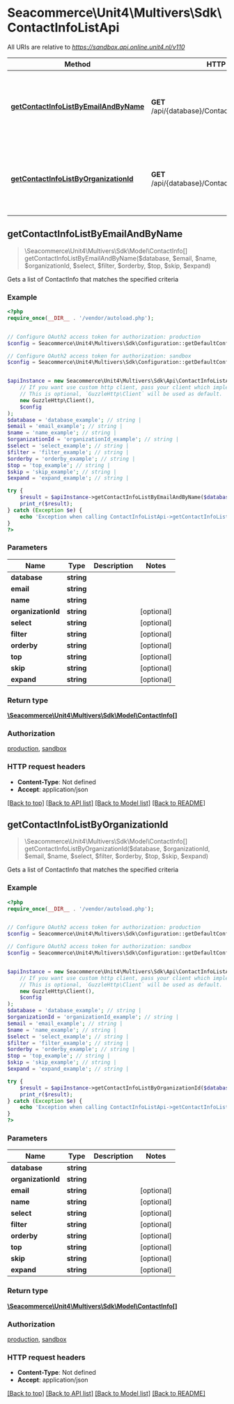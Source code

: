 # Seacommerce\Unit4\Multivers\Sdk\ContactInfoListApi

All URIs are relative to *https://sandbox.api.online.unit4.nl/v110*

Method | HTTP request | Description
------------- | ------------- | -------------
[**getContactInfoListByEmailAndByName**](ContactInfoListApi.md#getContactInfoListByEmailAndByName) | **GET** /api/{database}/ContactInfoList/{email}/{name} | Gets a list of ContactInfo that matches the specified criteria
[**getContactInfoListByOrganizationId**](ContactInfoListApi.md#getContactInfoListByOrganizationId) | **GET** /api/{database}/ContactInfoList/{organizationId} | Gets a list of ContactInfo that matches the specified criteria



## getContactInfoListByEmailAndByName

> \Seacommerce\Unit4\Multivers\Sdk\Model\ContactInfo[] getContactInfoListByEmailAndByName($database, $email, $name, $organizationId, $select, $filter, $orderby, $top, $skip, $expand)

Gets a list of ContactInfo that matches the specified criteria

### Example

```php
<?php
require_once(__DIR__ . '/vendor/autoload.php');


// Configure OAuth2 access token for authorization: production
$config = Seacommerce\Unit4\Multivers\Sdk\Configuration::getDefaultConfiguration()->setAccessToken('YOUR_ACCESS_TOKEN');

// Configure OAuth2 access token for authorization: sandbox
$config = Seacommerce\Unit4\Multivers\Sdk\Configuration::getDefaultConfiguration()->setAccessToken('YOUR_ACCESS_TOKEN');


$apiInstance = new Seacommerce\Unit4\Multivers\Sdk\Api\ContactInfoListApi(
    // If you want use custom http client, pass your client which implements `GuzzleHttp\ClientInterface`.
    // This is optional, `GuzzleHttp\Client` will be used as default.
    new GuzzleHttp\Client(),
    $config
);
$database = 'database_example'; // string | 
$email = 'email_example'; // string | 
$name = 'name_example'; // string | 
$organizationId = 'organizationId_example'; // string | 
$select = 'select_example'; // string | 
$filter = 'filter_example'; // string | 
$orderby = 'orderby_example'; // string | 
$top = 'top_example'; // string | 
$skip = 'skip_example'; // string | 
$expand = 'expand_example'; // string | 

try {
    $result = $apiInstance->getContactInfoListByEmailAndByName($database, $email, $name, $organizationId, $select, $filter, $orderby, $top, $skip, $expand);
    print_r($result);
} catch (Exception $e) {
    echo 'Exception when calling ContactInfoListApi->getContactInfoListByEmailAndByName: ', $e->getMessage(), PHP_EOL;
}
?>
```

### Parameters


Name | Type | Description  | Notes
------------- | ------------- | ------------- | -------------
 **database** | **string**|  |
 **email** | **string**|  |
 **name** | **string**|  |
 **organizationId** | **string**|  | [optional]
 **select** | **string**|  | [optional]
 **filter** | **string**|  | [optional]
 **orderby** | **string**|  | [optional]
 **top** | **string**|  | [optional]
 **skip** | **string**|  | [optional]
 **expand** | **string**|  | [optional]

### Return type

[**\Seacommerce\Unit4\Multivers\Sdk\Model\ContactInfo[]**](../Model/ContactInfo.md)

### Authorization

[production](../../README.md#production), [sandbox](../../README.md#sandbox)

### HTTP request headers

- **Content-Type**: Not defined
- **Accept**: application/json

[[Back to top]](#) [[Back to API list]](../../README.md#documentation-for-api-endpoints)
[[Back to Model list]](../../README.md#documentation-for-models)
[[Back to README]](../../README.md)


## getContactInfoListByOrganizationId

> \Seacommerce\Unit4\Multivers\Sdk\Model\ContactInfo[] getContactInfoListByOrganizationId($database, $organizationId, $email, $name, $select, $filter, $orderby, $top, $skip, $expand)

Gets a list of ContactInfo that matches the specified criteria

### Example

```php
<?php
require_once(__DIR__ . '/vendor/autoload.php');


// Configure OAuth2 access token for authorization: production
$config = Seacommerce\Unit4\Multivers\Sdk\Configuration::getDefaultConfiguration()->setAccessToken('YOUR_ACCESS_TOKEN');

// Configure OAuth2 access token for authorization: sandbox
$config = Seacommerce\Unit4\Multivers\Sdk\Configuration::getDefaultConfiguration()->setAccessToken('YOUR_ACCESS_TOKEN');


$apiInstance = new Seacommerce\Unit4\Multivers\Sdk\Api\ContactInfoListApi(
    // If you want use custom http client, pass your client which implements `GuzzleHttp\ClientInterface`.
    // This is optional, `GuzzleHttp\Client` will be used as default.
    new GuzzleHttp\Client(),
    $config
);
$database = 'database_example'; // string | 
$organizationId = 'organizationId_example'; // string | 
$email = 'email_example'; // string | 
$name = 'name_example'; // string | 
$select = 'select_example'; // string | 
$filter = 'filter_example'; // string | 
$orderby = 'orderby_example'; // string | 
$top = 'top_example'; // string | 
$skip = 'skip_example'; // string | 
$expand = 'expand_example'; // string | 

try {
    $result = $apiInstance->getContactInfoListByOrganizationId($database, $organizationId, $email, $name, $select, $filter, $orderby, $top, $skip, $expand);
    print_r($result);
} catch (Exception $e) {
    echo 'Exception when calling ContactInfoListApi->getContactInfoListByOrganizationId: ', $e->getMessage(), PHP_EOL;
}
?>
```

### Parameters


Name | Type | Description  | Notes
------------- | ------------- | ------------- | -------------
 **database** | **string**|  |
 **organizationId** | **string**|  |
 **email** | **string**|  | [optional]
 **name** | **string**|  | [optional]
 **select** | **string**|  | [optional]
 **filter** | **string**|  | [optional]
 **orderby** | **string**|  | [optional]
 **top** | **string**|  | [optional]
 **skip** | **string**|  | [optional]
 **expand** | **string**|  | [optional]

### Return type

[**\Seacommerce\Unit4\Multivers\Sdk\Model\ContactInfo[]**](../Model/ContactInfo.md)

### Authorization

[production](../../README.md#production), [sandbox](../../README.md#sandbox)

### HTTP request headers

- **Content-Type**: Not defined
- **Accept**: application/json

[[Back to top]](#) [[Back to API list]](../../README.md#documentation-for-api-endpoints)
[[Back to Model list]](../../README.md#documentation-for-models)
[[Back to README]](../../README.md)


